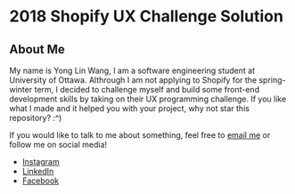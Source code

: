 # 2018 Shopify UX Challenge Solution

## About Me
My name is Yong Lin Wang, I am a software engineering student at University of Ottawa. Althrough I am not applying to Shopify for the spring-winter term, I decided to challenge myself and build some front-end development skills by taking on their UX programming challenge. If you like what I made and it helped you with your project, why not star this repository? :^)

If you would like to talk to me about something, feel free to [email me](mailto:wangyonglin1999@gmail.com) or follow me on social media! 
- [Instagram](https://www.instagram.com/yonglin_wang/)
- [LinkedIn](https://www.linkedin.com/in/yonglinwang/)
- [Facebook](https://www.facebook.com/yonglinwang123)
